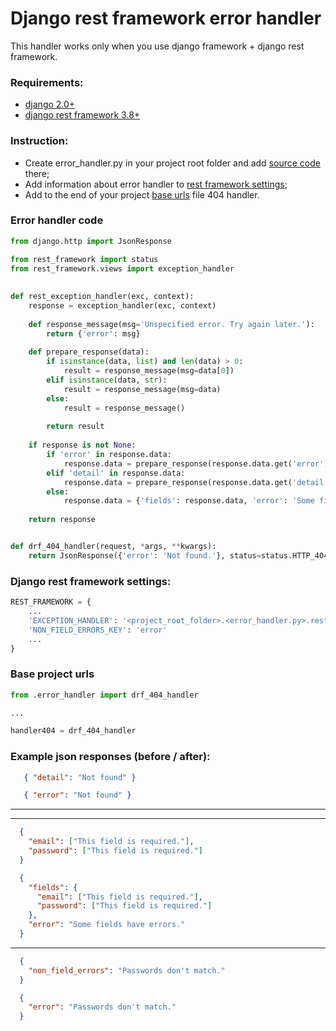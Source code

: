# Django rest framework error handler
This handler works only when you use django framework + django rest framework.


### Requirements:
- [django 2.0+](https://www.djangoproject.com)
- [django rest framework 3.8+ ](https://www.django-rest-framework.org)

### Instruction:
- Create error_handler.py in your project root folder and add [source code](#error-handler-code) there;
- Add information about error handler to [rest framework settings](#django-rest-framework-settings);
- Add to the end of your project [base urls](#base-project-urls) file 404 handler.

### Error handler code
```python
from django.http import JsonResponse

from rest_framework import status
from rest_framework.views import exception_handler
    
    
def rest_exception_handler(exc, context):
    response = exception_handler(exc, context)
    
    def response_message(msg='Unspecified error. Try again later.'):
        return {'error': msg}
    
    def prepare_response(data):
        if isinstance(data, list) and len(data) > 0:
            result = response_message(msg=data[0])
        elif isinstance(data, str):
            result = response_message(msg=data)
        else:
            result = response_message()
    
        return result
    
    if response is not None:
        if 'error' in response.data:
            response.data = prepare_response(response.data.get('error'))
        elif 'detail' in response.data:
            response.data = prepare_response(response.data.get('detail'))
        else:
            response.data = {'fields': response.data, 'error': 'Some fields have errors.'}
    
    return response


def drf_404_handler(request, *args, **kwargs):
    return JsonResponse({'error': 'Not found.'}, status=status.HTTP_404_NOT_FOUND)
```

### Django rest framework settings:

```python
REST_FRAMEWORK = {
    ...
    'EXCEPTION_HANDLER': '<project_root_folder>.<error_handler.py>.rest_exception_handler',
    'NON_FIELD_ERRORS_KEY': 'error'
    ...
}
```

### Base project urls
```python
from .error_handler import drf_404_handler

...

handler404 = drf_404_handler
```

### Example json responses (before / after):
```json
   { "detail": "Not found" }
```
```json
   { "error": "Not found" }
```
---
---
```json
  {
    "email": ["This field is required."],
    "password": ["This field is required."]
  }
```
```json
  {
    "fields": {
      "email": ["This field is required."],
      "password": ["This field is required."]
    },
    "error": "Some fields have errors."
  }
```
---

```json
  {
    "non_field_errors": "Passwords don't match."
  }
```
```json
  {
    "error": "Passwords don't match."
  }
```
